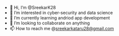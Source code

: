 - 👋 Hi, I’m @SreekarK28
- 👀 I’m interested in cyber-security and data science
- 🌱 I’m currently learning andriod app development
- 💞️ I’m looking to collaborate on anything
- 📫 How to reach me @sreekarkataru28@gmail.com

<!---
SreekarK28/SreekarK28 is a ✨ special ✨ repository because its `README.md` (this file) appears on your GitHub profile.
You can click the Preview link to take a look at your changes.
--->
